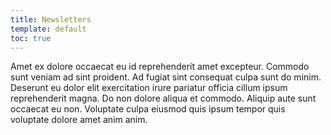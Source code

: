 ```yaml
---
title: Newsletters
template: default
toc: true
---
```


Amet ex dolore occaecat eu id reprehenderit amet excepteur. Commodo sunt veniam ad sint proident. Ad fugiat sint consequat culpa sunt do minim. Deserunt eu dolor elit exercitation irure pariatur officia cillum ipsum reprehenderit magna. Do non dolore aliqua et commodo. Aliquip aute sunt occaecat eu non. Voluptate culpa eiusmod quis ipsum tempor quis voluptate dolore amet anim anim.
